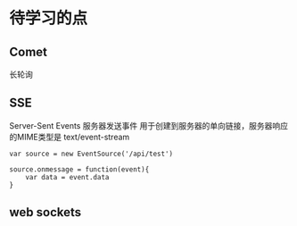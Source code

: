 # 待学习的点
## Comet
长轮询

## SSE
Server-Sent Events 服务器发送事件
用于创建到服务器的单向链接，服务器响应的MIME类型是 text/event-stream

```
var source = new EventSource('/api/test')

source.onmessage = function(event){
	var data = event.data
}
```

## web sockets

